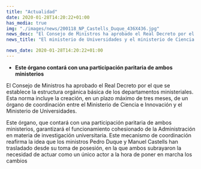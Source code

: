 ```yaml
---
title: "Actualidad"
date: 2020-01-28T14:20:22+01:00
has_media: true
img: "./images/news/200118_NP_Castells_Duque_436X436.jpg"
news_desc: "El Consejo de Ministros ha aprobado el Real Decreto por el que se establece la estructura orgánica básica de los departamentos ministeriales."
news_title: "El ministerio de Universidades y el ministerio de Ciencia e Innovación crean un órgano de coordinación"

news_date: 2020-01-28T14:20:22+01:00
---
```

<ul>
<li><b>Este &oacute;rgano contar&aacute; con una participaci&oacute;n paritaria de ambos ministerios</b></li>
</ul>
<p>El Consejo de Ministros ha aprobado el Real Decreto por el que se establece la estructura org&aacute;nica b&aacute;sica de los departamentos ministeriales. Esta norma incluye la creaci&oacute;n, en un plazo m&aacute;ximo de tres meses, de un &oacute;rgano de coordinaci&oacute;n entre el Ministerio de Ciencia e Innovaci&oacute;n y el Ministerio de Universidades.</p>
<p>Este &oacute;rgano, que contar&aacute; con una participaci&oacute;n paritaria de ambos ministerios, garantizar&aacute; el funcionamiento cohesionado de la Administraci&oacute;n en materia de investigaci&oacute;n universitaria. Este mecanismo de coordinaci&oacute;n reafirma la idea que los ministros Pedro Duque y Manuel Castells han trasladado desde su toma de posesi&oacute;n, en la que ambos subrayaron la necesidad de actuar como un &uacute;nico actor a la hora de poner en marcha los cambios</p>